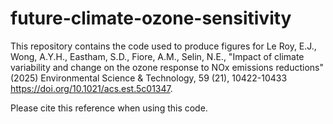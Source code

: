 # future-climate-ozone-sensitivity
This repository contains the code used to produce figures for Le Roy, E.J., Wong, A.Y.H., Eastham, S.D., Fiore, A.M., Selin, N.E., "Impact of climate variability and change on the ozone response to NOx emissions reductions" (2025) Environmental Science & Technology, 59 (21), 10422-10433
https://doi.org/10.1021/acs.est.5c01347. 

Please cite this reference when using this code.


